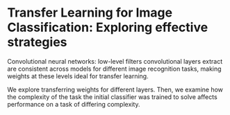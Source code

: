 # Transfer Learning for Image Classification: Exploring effective strategies

Convolutional neural networks: low-level filters convolutional layers extract are consistent across models for different image recognition tasks, making weights at these levels ideal for transfer learning. 

We explore transferring weights for different layers. Then, we examine how the complexity of the task the initial classifier was trained to solve affects performance on a task of differing complexity.


